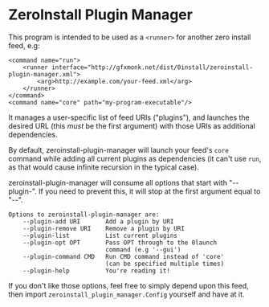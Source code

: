 # ZeroInstall Plugin Manager

This program is intended to be used as a `<runner>` for another
zero install feed, e.g:

	<command name="run">
		<runner interface="http://gfxmonk.net/dist/0install/zeroinstall-plugin-manager.xml">
			<arg>http://example.com/your-feed.xml</arg>
		</runner>
	</command>
	<command name="core" path="my-program-executable"/>

It manages a user-specific list of feed URIs ("plugins"), and
launches the desired URL (this *must* be the first argument)
with those URIs as additional dependencies.

By default, zeroinstall-plugin-manager will launch your feed's
`core` command while adding all current plugins as dependencies
(it can't use `run`, as that would cause infinite recursion in
the typical case).

zeroinstall-plugin-manager will consume all options that start
with "--plugin-". If you need to prevent this, it will stop at
the first argument equal to "--".

	Options to zeroinstall-plugin-manager are:
		--plugin-add URI       Add a plugin by URI
		--plugin-remove URI    Remove a plugin by URI
		--plugin-list          List current plugins
		--plugin-opt OPT       Pass OPT through to the 0launch
		                       command (e.g '--gui')
		--plugin-command CMD   Run CMD command instead of 'core'
		                       (can be specified multiple times)
		--plugin-help          You're reading it!

If you don't like those options, feel free to simply depend upon
this feed, then import `zeroinstall_plugin_manager.Config`
yourself and have at it.


